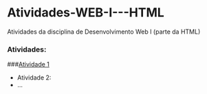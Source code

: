 # Atividades-WEB-I---HTML
Atividades da disciplina de Desenvolvimento Web I (parte da HTML)

### Atividades:
###[Atividade 1](Atividade1.html)
- Atividade 2: <blablabla>
- ...
